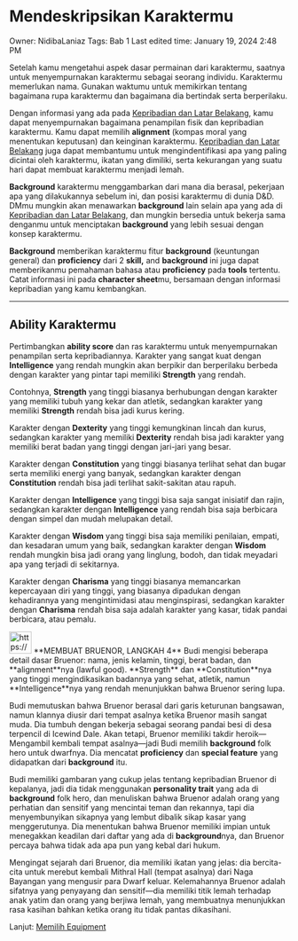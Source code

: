 # Mendeskripsikan Karaktermu

Owner: NidibaLaniaz
Tags: Bab 1
Last edited time: January 19, 2024 2:48 PM

Setelah kamu mengetahui aspek dasar permainan dari karaktermu, saatnya untuk menyempurnakan karaktermu sebagai seorang individu. Karaktermu memerlukan nama. Gunakan waktumu untuk memikirkan tentang bagaimana rupa karaktermu dan bagaimana dia bertindak serta berperilaku.

Dengan informasi yang ada pada [Kepribadian dan Latar Belakang](../Kepribadian%20dan%20Latar%20Belakang%20e1462440626e48c58161abbfd01813e4.md), kamu dapat menyempurnakan bagaimana penampilan fisik dan kepribadian karaktermu. Kamu dapat memilih **alignment** (kompas moral yang menentukan keputusan) dan keinginan karaktermu. [Kepribadian dan Latar Belakang](../Kepribadian%20dan%20Latar%20Belakang%20e1462440626e48c58161abbfd01813e4.md) juga dapat membantumu untuk mengindentifikasi apa yang paling dicintai oleh karaktermu, ikatan yang dimiliki, serta kekurangan yang suatu hari dapat membuat karaktermu menjadi lemah.

**Background** karaktermu menggambarkan dari mana dia berasal, pekerjaan apa yang dilakukannya sebelum ini, dan posisi karaktermu di dunia D&D. DMmu mungkin akan menawarkan **background** lain selain apa yang ada di [Kepribadian dan Latar Belakang](../Kepribadian%20dan%20Latar%20Belakang%20e1462440626e48c58161abbfd01813e4.md), dan mungkin bersedia untuk bekerja sama denganmu untuk menciptakan **background** yang lebih sesuai dengan konsep karaktermu.

**Background** memberikan karaktermu fitur **background** (keuntungan general) dan **proficiency** dari 2 **skill,** and **background** ini juga dapat memberikanmu pemahaman bahasa atau **proficiency** pada **tools** tertentu. Catat informasi ini pada **character sheet**mu, bersamaan dengan informasi kepribadian yang kamu kembangkan.

---

## Ability Karaktermu

Pertimbangkan **ability score** dan ras karaktermu untuk menyempurnakan penampilan serta kepribadiannya. Karakter yang sangat kuat dengan **Intelligence** yang rendah mungkin akan berpikir dan berperilaku berbeda dengan karakter yang pintar tapi memiliki **Strength** yang rendah.

Contohnya, **Strength** yang tinggi biasanya berhubungan dengan karakter yang memiliki tubuh yang kekar dan atletik, sedangkan karakter yang memiliki **Strength** rendah bisa jadi kurus kering.

Karakter dengan **Dexterity** yang tinggi kemungkinan lincah dan kurus, sedangkan karakter yang memiliki **Dexterity** rendah bisa jadi karakter yang memiliki berat badan yang tinggi dengan jari-jari yang besar.

Karakter dengan **Constitution** yang tinggi biasanya terlihat sehat dan bugar serta memiliki energi yang banyak, sedangkan karakter dengan **Constitution** rendah bisa jadi terlihat sakit-sakitan atau rapuh.

Karakter dengan **Intelligence** yang tinggi bisa saja sangat inisiatif dan rajin, sedangkan karakter dengan **Intelligence** yang rendah bisa saja berbicara dengan simpel dan mudah melupakan detail.

Karakter dengan **Wisdom** yang tinggi bisa saja memiliki penilaian, empati, dan kesadaran umum yang baik, sedangkan karakter dengan **Wisdom** rendah mungkin bisa jadi orang yang linglung, bodoh, dan tidak meyadari apa yang terjadi di sekitarnya.

Karakter dengan **Charisma** yang tinggi biasanya memancarkan kepercayaan diri yang tinggi, yang biasanya dipadukan dengan kehadirannya yang mengintimidasi atau menginspirasi, sedangkan karakter dengan **Charisma** rendah bisa saja adalah karakter yang kasar, tidak pandai berbicara, atau pemalu.

<aside>
<img src="https://www.notion.so/icons/person-masculine_gray.svg" alt="https://www.notion.so/icons/person-masculine_gray.svg" width="40px" /> **MEMBUAT BRUENOR, LANGKAH 4**
Budi mengisi beberapa detail dasar Bruenor: nama, jenis kelamin, tinggi, berat badan, dan **alignment**nya (lawful good). **Strength** dan **Constitution**nya yang tinggi mengindikasikan badannya yang sehat, atletik, namun **Intelligence**nya yang rendah menunjukkan bahwa Bruenor sering lupa.

Budi memutuskan bahwa Bruenor berasal dari garis keturunan bangsawan, namun klannya diusir dari tempat asalnya ketika Bruenor masih sangat muda. Dia tumbuh dengan bekerja sebagai seorang pandai besi di desa terpencil di Icewind Dale. Akan tetapi, Bruenor memiliki takdir heroik—Mengambil kembali tempat asalnya—jadi Budi memilih **background** folk hero untuk dwarfnya. Dia mencatat **proficiency** dan **special feature** yang didapatkan dari **background** itu.

Budi memiliki gambaran yang cukup jelas tentang kepribadian Bruenor di kepalanya, jadi dia tidak menggunakan **personality trait** yang ada di **background** folk hero, dan menuliskan bahwa Bruenor adalah orang yang perhatian dan sensitif yang mencintai teman dan rekannya, tapi dia menyembunyikan sikapnya yang lembut dibalik sikap kasar yang menggerutunya. Dia menentukan bahwa Bruenor memiliki impian untuk menegakkan keadilan dari daftar yang ada di **background**nya, dan Bruenor percaya bahwa tidak ada apa pun yang kebal dari hukum.

Mengingat sejarah dari Bruenor, dia memiliki ikatan yang jelas: dia bercita-cita untuk merebut kembali Mithral Hall (tempat asalnya) dari Naga Bayangan yang mengusir para Dwarf keluar. Kelemahannya Bruenor adalah sifatnya yang penyayang dan sensitif—dia memiliki titik lemah terhadap anak yatim dan orang yang berjiwa lemah, yang membuatnya menunjukkan rasa kasihan bahkan ketika orang itu tidak pantas dikasihani.

</aside>

Lanjut:
[Memilih Equipment](Memilih%20Equipment%2023ddef4f9fef47ffb4f84cc8e563745e.md)
